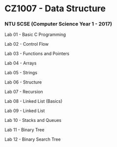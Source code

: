 # **CZ1007 - Data Structure**
### NTU SCSE (Computer Science Year 1 - 2017)

Lab 01 - Basic C Programming

Lab 02 - Control Flow

Lab 03 - Functions and Pointers

Lab 04 - Arrays

Lab 05 - Strings

Lab 06 - Structure

Lab 07 - Recursion

Lab 08 - Linked List (Basics)

Lab 09 - Linked List

Lab 10 - Stacks and Queues

Lab 11 - Binary Tree

Lab 12 - Binary Search Tree
